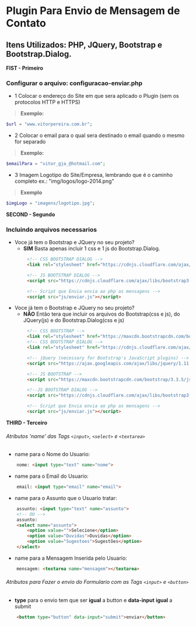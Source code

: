 # Plugin Para Envio de Mensagem de Contato
## Itens Utilizados: PHP, JQuery, Bootstrap e Bootstrap.Dialog.

**FIST - Primeiro**
### Configurar o arquivo: **configuracao-enviar.php**
* 1 Colocar o endereço do Site em que sera aplicado o Plugin (sem os protocolos HTTP e HTTPS)

>	**Exemplo:**	
```php
$url = "www.vitorpereira.com.br";
```
- 2 Colocar o email para o qual sera destinado o email quando o mesmo for separado

>	**Exemplo:**
```php
$emailPara = "vitor_gja_@hotmail.com";
```
* 3 Imagem Logotipo do Site/Empresa, lembrando que é o caminho completo ex.: "img/logos/logo-2014.png"

>	**Exemplo**
```php
$imgLogo = "imagens/logotipo.jpg";
```

**SECOND - Segundo**

### Incluindo arquivos **necessarios**
* Voce já tem o Bootstrap e JQuery no seu projeto?
	- **SIM** Basta apenas incluir 1 css e 1 js do Bootstrap.Dialog.
```html
 		<!-- CSS BOOTSTRAP DIALOG -->	
 		<link rel="stylesheet" href="https://cdnjs.cloudflare.com/ajax/libs/bootstrap3-dialog/1.34.5/css/bootstrap-dialog.min.css">

 		<!-- JS BOOTSTRAP DIALOG -->	
 		<script src="https://cdnjs.cloudflare.com/ajax/libs/bootstrap3-dialog/1.34.5/js/bootstrap-dialog.min.js"></script>

 		<!-- Script que Envia envia ao php as mensagens -->
 		<script src="js/enviar.js"></script>
```
* Voce já tem o Bootstrap e JQuery no seu projeto?
	- **NÃO** Então tera que incluir os arquivos do Bootstrap(css e js), 
		 do JQuery(js) e do Bootstrap.Dialog(css e js)

```html
 		<!-- CSS BOOTSTRAP -->	
 		<link rel="stylesheet" href="https://maxcdn.bootstrapcdn.com/bootstrap/3.3.5/css/bootstrap.min.css">
 		<!-- CSS BOOTSTRAP DIALOG -->	
 		<link rel="stylesheet" href="https://cdnjs.cloudflare.com/ajax/libs/bootstrap3-dialog/1.34.5/css/bootstrap-dialog.min.css">	

 		<!-- jQuery (necessary for Bootstrap's JavaScript plugins) -->	
 		<script src="https://ajax.googleapis.com/ajax/libs/jquery/1.11.3/jquery.min.js"></script>	

 		<!-- JS BOOTSTRAP -->
 		<script src="https://maxcdn.bootstrapcdn.com/bootstrap/3.3.5/js/bootstrap.min.js"></script>	

 		<!--JS BOOTSTRAP DIALOG -->	
		<script src="https://cdnjs.cloudflare.com/ajax/libs/bootstrap3-dialog/1.34.5/js/bootstrap-dialog.min.js">	</script>	

 		<!-- Script que Envia envia ao php as mensagens -->	
 		<script src="js/enviar.js"></script>	
```		

**THIRD - Terceiro**
###### Atributos 'name' das Tags `<input>`, `<select>` e `<textarea>`
* name para o Nome do Usuario: 
```html
	nome: <input type="text" name="nome">
```
* name para o Email do Usuario: 
```html
	email: <input type="email" name="email">
```
* name para o Assunto que o Usuario tratar: 
```html
    assunto: <input type="text" name="assunto">
    <!-- OU -->
    assunto: 
    <select name="assunto">
    	<option value="">Selecione</option>
    	<option value="Duvidas">Duvidas</option>
    	<option value="Sugestoes">Sugestões</option>
    </select>
```
* name para a Mensagem Inserida pelo Usuario: 
```html
    mensagem: <textarea name="mensagem"></textarea>
```

###### Atributos para Fazer o envio do Formulario com as Tags `<input>` e `<button>`
* **type** para o envio tem que ser **igual** a button e **data-input** **igual** a submit
```html
    <button type="button" data-input="submit">enviar</button>
```
